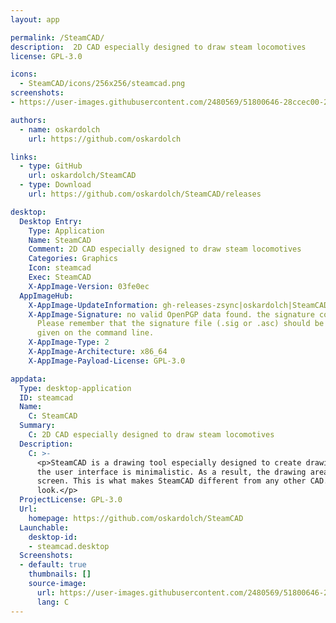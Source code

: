 ```yaml
---
layout: app

permalink: /SteamCAD/
description:  2D CAD especially designed to draw steam locomotives
license: GPL-3.0

icons:
  - SteamCAD/icons/256x256/steamcad.png
screenshots:
- https://user-images.githubusercontent.com/2480569/51800646-28ccec00-222a-11e9-9fd4-aa840fb2aae0.png

authors:
  - name: oskardolch
    url: https://github.com/oskardolch

links:
  - type: GitHub
    url: oskardolch/SteamCAD
  - type: Download
    url: https://github.com/oskardolch/SteamCAD/releases

desktop:
  Desktop Entry:
    Type: Application
    Name: SteamCAD
    Comment: 2D CAD especially designed to draw steam locomotives
    Categories: Graphics
    Icon: steamcad
    Exec: SteamCAD
    X-AppImage-Version: 03fe0ec
  AppImageHub:
    X-AppImage-UpdateInformation: gh-releases-zsync|oskardolch|SteamCAD|continuous|SteamCAD*-x86_64.AppImage.zsync
    X-AppImage-Signature: no valid OpenPGP data found. the signature could not be verified.
      Please remember that the signature file (.sig or .asc) should be the first file
      given on the command line.
    X-AppImage-Type: 2
    X-AppImage-Architecture: x86_64
    X-AppImage-Payload-License: GPL-3.0

appdata:
  Type: desktop-application
  ID: steamcad
  Name:
    C: SteamCAD
  Summary:
    C: 2D CAD especially designed to draw steam locomotives
  Description:
    C: >-
      <p>SteamCAD is a drawing tool especially designed to create drawings of steam locomotives. The software is very lightweight,
      the user interface is minimalistic. As a result, the drawing area is not obscured by controls and can occupy the whole
      screen. This is what makes SteamCAD different from any other CAD. StreamCAD is focused on productivity, not on the fancy
      look.</p>
  ProjectLicense: GPL-3.0
  Url:
    homepage: https://github.com/oskardolch/SteamCAD
  Launchable:
    desktop-id:
    - steamcad.desktop
  Screenshots:
  - default: true
    thumbnails: []
    source-image:
      url: https://user-images.githubusercontent.com/2480569/51800646-28ccec00-222a-11e9-9fd4-aa840fb2aae0.png
      lang: C
---
```

